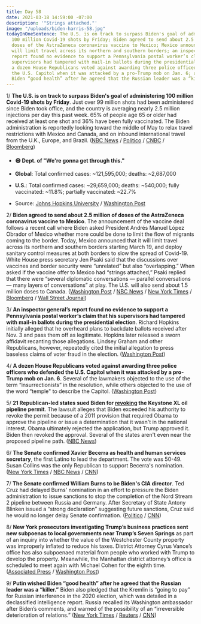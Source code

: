```yaml
---
title: Day 58
date: 2021-03-18 14:59:00 -07:00
description: '"Strings attached."'
image: "/uploads/biden-harris-58.jpg"
todayInOneSentence: The U.S. is on track to surpass Biden's goal of administering
  100 million Covid-19 shots by Friday; Biden agreed to send about 2.5 million of
  doses of the AstraZeneca coronavirus vaccine to Mexico; Mexico announced that it
  will limit travel across its northern and southern borders; an inspector general’s
  report found no evidence to support a Pennsylvania postal worker’s claim that his
  supervisors had tampered with mail-in ballots during the presidential election;
  a dozen House Republicans voted against awarding three police officers who defended
  the U.S. Capitol when it was attacked by a pro-Trump mob on Jan. 6; and Putin wished
  Biden “good health” after he agreed that the Russian leader was a “killer.”
---
```


1/ **The U.S. is on track to surpass Biden's goal of administering 100 million Covid-19 shots by Friday**. Just over 99 million shots had been administered since Biden took office, and the country is averaging nearly 2.5 million injections per day this past week. 65% of people age 65 or older had received at least one shot and 36% have been fully vaccinated. The Biden administration is reportedly looking toward the middle of May to relax travel restrictions with Mexico and Canada, and on inbound international travel from the U.K., Europe, and Brazil. ([NBC News](https://www.nbcnews.com/politics/white-house/biden-expected-hit-100-million-vaccination-goal-early-thursday-n1261388) / [Politico](https://www.politico.com/news/2021/03/18/biden-100-million-covid-vaccinations-476956) / [CNBC](https://www.cnbc.com/2021/03/18/biden-eyes-mid-may-to-begin-relaxing-covid-travel-restrictions-sources-say-.html) / [Bloomberg](https://www.bloomberg.com/news/articles/2021-03-18/biden-says-u-s-to-meet-100-million-shot-goal-six-weeks-early?srnd=politics-vp&sref=MIBMEEoj))

* #### 😷 Dept. of "We're gonna get through this."

* **Global**: Total confirmed cases: \~121,595,000; deaths: \~2,687,000

* **U.S.**: Total confirmed cases: \~29,659,000; deaths: \~540,000; fully vaccinated: \~11.8%; partially vaccinated: \~22.7%

* Source: [Johns Hopkins University](https://coronavirus.jhu.edu/map.html) / [Washington Post](https://www.washingtonpost.com/graphics/2020/health/covid-vaccine-states-distribution-doses/)

2/ **Biden agreed to send about 2.5 million of doses of the AstraZeneca coronavirus vaccine to Mexico**. The announcement of the vaccine deal follows a recent call where Biden asked President Andrés Manuel López Obrador of Mexico whether more could be done to limit the flow of migrants coming to the border. Today, Mexico announced that it will limit travel across its northern and southern borders starting March 19, and deploy sanitary control measures at both borders to slow the spread of Covid-19. White House press secretary Jen Psaki said that the discussions over vaccines and border security were “unrelated” but also “overlapping.” When asked if the vaccine offer to Mexico had “strings attached,” Psaki replied that there were “several diplomatic conversations — parallel conversations — many layers of conversations” at play. The U.S. will also send about 1.5 million doses to Canada. ([Washington Post](https://www.washingtonpost.com/national-security/biden-mexico-immigration-coronavirus-vaccine/2021/03/18/a63a3426-8791-11eb-8a67-f314e5fcf88d_story.html) / [NBC News](https://www.nbcnews.com/politics/white-house/biden-administration-share-millions-astrazeneca-vaccine-doses-canada-mexico-n1261425) / [New York Times](https://www.nytimes.com/2021/03/18/world/americas/usa-mexico-vaccine-coronavirus.html) / [Bloomberg](https://www.bloomberg.com/news/articles/2021-03-18/biden-weighs-plan-to-send-4-million-vaccines-to-mexico-canada?sref=MIBMEEoj) / [Wall Street Journal](https://www.wsj.com/articles/u-s-plans-to-send-astrazeneca-vaccine-doses-to-mexico-canada-official-says-11616086636?mod=djemalertNEWS))

3/ **An inspector general’s report found no evidence to support a Pennsylvania postal worker’s claim that his supervisors had tampered with mail-in ballots during the presidential election**. Richard Hopkins initially alleged that he overheard plans to backdate ballots received after Nov. 3 and pass them off as legitimate. Hopkins later released a sworn affidavit recanting those allegations. Lindsey Graham and other Republicans, however, repeatedly cited the initial allegation to press baseless claims of voter fraud in the election. ([Washington Post](https://www.washingtonpost.com/business/2021/03/17/usps-ballot-fraud-investigation/))

4/ **A dozen House Republicans voted against awarding three police officers who defended the U.S. Capitol when it was attacked by a pro-Trump mob on Jan. 6**. Several of the lawmakers objected to the use of the term “insurrectionists” in the resolution, while others objected to the use of the word “temple" to describe the Capitol. ([Washington Post](https://www.washingtonpost.com/politics/2021/03/17/dozen-republicans-voted-against-congressional-gold-medals-police-who-protected-them-jan-6/))

5/ **21 Republican-led states sued Biden for [revoking](https://whatthefuckjusthappenedtoday.com/2021/01/21/day-2/#1-biden-marked-the-start-of-his-pres) the Keystone XL oil pipeline permit**. The lawsuit alleges that Biden exceeded his authority to revoke the permit because of a 2011 provision that required Obama to approve the pipeline or issue a determination that it wasn't in the national interest. Obama ultimately rejected the application, but Trump approved it. Biden then revoked the approval. Several of the states aren't even near the proposed pipeline path. ([NBC News](https://www.nbcnews.com/politics/joe-biden/21-republican-led-states-sue-biden-over-keystone-xl-rejection-n1261356))

6/ **The Senate confirmed Xavier Becerra as health and human services secretary**, the first Latino to lead the department. The vote was 50-49. Susan Collins was the only Republican to support Becerra's nomination. ([New York Times](https://www.nytimes.com/2021/03/18/us/politics/xavier-becerra-health-secretary.html) / [NBC News](https://www.nbcnews.com/politics/congress/senate-confirms-xavier-becerra-hhs-secretary-n1261426) / [CNN](https://www.cnn.com/2021/03/18/politics/xavier-becerra-confirmation-vote/index.html))

7/ **The Senate confirmed William Burns to be Biden's CIA director**. Ted Cruz had delayed Burns' nomination in an effort to pressure the Biden administration to issue sanctions to stop the completion of the Nord Stream 2 pipeline between Russia and Germany. After Secretary of State Antony Blinken issued a “strong declaration” suggesting future sanctions, Cruz said he would no longer delay Senate confirmation. ([Politico](https://www.politico.com/news/2021/03/18/ted-cruz-nord-stream-2-pipeline-476993) / [CNN](https://www.cnn.com/2021/03/18/politics/william-burns-confirmed-cia-director-senate-voice-vote/index.html))

8/ **New York prosecutors investigating Trump’s business practices sent new subpoenas to local governments near Trump’s Seven Springs** as part of an inquiry into whether the value of the Westchester County property was improperly inflated to reduce his taxes. District Attorney Cyrus Vance’s office has also subpoenaed material from people who worked with Trump to develop the property. Meanwhile, the Manhattan district attorney’s office is scheduled to meet again with Michael Cohen for the eighth time. ([Associated Press](https://apnews.com/article/donald-trump-taxes-new-york-prosecutors-investigation-218987d4dbac510158c35d5850f5e492) / [Washington Post](https://www.washingtonpost.com/politics/trump-investigations-lawsuits/2021/03/17/1ca3806c-8379-11eb-81db-b02f0398f49a_story.html))

9/ **Putin wished Biden “good health” after he agreed that the Russian leader was a “killer.”** Biden also pledged that the Kremlin is “going to pay” for Russian interference in the 2020 election, which was detailed in a declassified intelligence report. Russia recalled its Washington ambassador after Biden’s comments, and warned of the possibility of an “irreversible deterioration of relations.” ([New York Times](https://www.nytimes.com/2021/03/18/world/europe/russia-biden-putin-killer.html) / [Reuters](https://www.reuters.com/article/us-russia-usa-reaction-idUSKBN2BA0S1) / [CNN](https://www.cnn.com/2021/03/18/europe/biden-putin-killer-comment-russia-reaction-intl/))